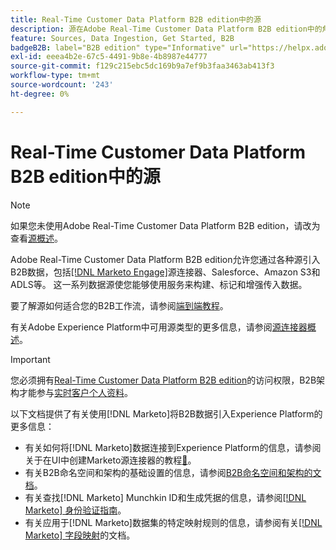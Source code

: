 ```yaml
---
title: Real-Time Customer Data Platform B2B edition中的源
description: 源在Adobe Real-Time Customer Data Platform B2B edition中的角色概述。
feature: Sources, Data Ingestion, Get Started, B2B
badgeB2B: label="B2B edition" type="Informative" url="https://helpx.adobe.com/cn/legal/product-descriptions/real-time-customer-data-platform-b2b-edition-prime-and-ultimate-packages.html newtab=true"
exl-id: eeea4b2e-67c5-4491-9b8e-4b8987e44777
source-git-commit: f129c215ebc5dc169b9a7ef9b3faa3463ab413f3
workflow-type: tm+mt
source-wordcount: '243'
ht-degree: 0%

---
```


# Real-Time Customer Data Platform B2B edition中的源

>[!NOTE]
>
>如果您未使用Adobe Real-Time Customer Data Platform B2B edition，请改为查看[源概述](./sources-overview.md)。

Adobe Real-Time Customer Data Platform B2B edition允许您通过各种源引入B2B数据，包括[[!DNL Marketo Engage]](../../sources/connectors/adobe-applications/marketo/marketo.md)源连接器、Salesforce、Amazon S3和ADLS等。 这一系列数据源使您能够使用服务来构建、标记和增强传入数据。

要了解源如何适合您的B2B工作流，请参阅[端到端教程](../b2b-tutorial.md#ingest-your-data-into-experience-platform)。

有关Adobe Experience Platform中可用源类型的更多信息，请参阅[源连接器概述](../../sources/home.md)。

>[!IMPORTANT]
>
>您必须拥有[Real-Time Customer Data Platform B2B edition](../../rctcdp/../rtcdp/b2b-overview.md)的访问权限，B2B架构才能参与[实时客户个人资料](../proile/../../profile/home.md)。

以下文档提供了有关使用[!DNL Marketo]将B2B数据引入Experience Platform的更多信息：

* 有关如何将[!DNL Marketo]数据连接到Experience Platform的信息，请参阅关于在UI中创建Marketo源连接器的教程[&#128279;](../../sources/tutorials/ui/create/adobe-applications/marketo.md)。
* 有关B2B命名空间和架构的基础设置的信息，请参阅[B2B命名空间和架构的文档](../../sources/connectors/adobe-applications/marketo/marketo-namespaces.md)。
* 有关查找[!DNL Marketo] Munchkin ID和生成凭据的信息，请参阅[[!DNL Marketo] 身份验证指南](../../sources/connectors/adobe-applications/marketo/marketo-auth.md)。
* 有关应用于[!DNL Marketo]数据集的特定映射规则的信息，请参阅有关[[!DNL Marketo] 字段映射](../../sources/connectors/adobe-applications//mapping/marketo.md)的文档。
